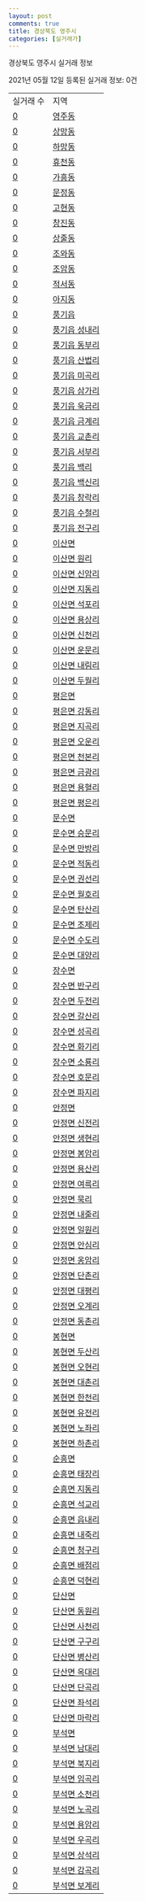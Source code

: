 ```yaml
---
layout: post
comments: true
title: 경상북도 영주시
categories: [실거래가]
---
```


경상북도 영주시 실거래 정보

2021년 05월 12일 등록된 실거래 정보: 0건


<table>
  <tr>
    <td>실거래 수</td>
    <td>지역</td>
  </tr>

  
  <tr>
    <td><a href="4721010100.html">0</a></td>
    <td><a href="4721010100.html">영주동</a></td>
  </tr>
    

  <tr>
    <td><a href="4721010200.html">0</a></td>
    <td><a href="4721010200.html">상망동</a></td>
  </tr>
    

  <tr>
    <td><a href="4721010300.html">0</a></td>
    <td><a href="4721010300.html">하망동</a></td>
  </tr>
    

  <tr>
    <td><a href="4721010400.html">0</a></td>
    <td><a href="4721010400.html">휴천동</a></td>
  </tr>
    

  <tr>
    <td><a href="4721010500.html">0</a></td>
    <td><a href="4721010500.html">가흥동</a></td>
  </tr>
    

  <tr>
    <td><a href="4721010600.html">0</a></td>
    <td><a href="4721010600.html">문정동</a></td>
  </tr>
    

  <tr>
    <td><a href="4721010700.html">0</a></td>
    <td><a href="4721010700.html">고현동</a></td>
  </tr>
    

  <tr>
    <td><a href="4721010800.html">0</a></td>
    <td><a href="4721010800.html">창진동</a></td>
  </tr>
    

  <tr>
    <td><a href="4721010900.html">0</a></td>
    <td><a href="4721010900.html">상줄동</a></td>
  </tr>
    

  <tr>
    <td><a href="4721011000.html">0</a></td>
    <td><a href="4721011000.html">조와동</a></td>
  </tr>
    

  <tr>
    <td><a href="4721011100.html">0</a></td>
    <td><a href="4721011100.html">조암동</a></td>
  </tr>
    

  <tr>
    <td><a href="4721011200.html">0</a></td>
    <td><a href="4721011200.html">적서동</a></td>
  </tr>
    

  <tr>
    <td><a href="4721011300.html">0</a></td>
    <td><a href="4721011300.html">아지동</a></td>
  </tr>
    

  <tr>
    <td><a href="4721025000.html">0</a></td>
    <td><a href="4721025000.html">풍기읍</a></td>
  </tr>
    

  <tr>
    <td><a href="4721025021.html">0</a></td>
    <td><a href="4721025021.html">풍기읍 성내리</a></td>
  </tr>
    

  <tr>
    <td><a href="4721025022.html">0</a></td>
    <td><a href="4721025022.html">풍기읍 동부리</a></td>
  </tr>
    

  <tr>
    <td><a href="4721025023.html">0</a></td>
    <td><a href="4721025023.html">풍기읍 산법리</a></td>
  </tr>
    

  <tr>
    <td><a href="4721025024.html">0</a></td>
    <td><a href="4721025024.html">풍기읍 미곡리</a></td>
  </tr>
    

  <tr>
    <td><a href="4721025025.html">0</a></td>
    <td><a href="4721025025.html">풍기읍 삼가리</a></td>
  </tr>
    

  <tr>
    <td><a href="4721025026.html">0</a></td>
    <td><a href="4721025026.html">풍기읍 욱금리</a></td>
  </tr>
    

  <tr>
    <td><a href="4721025027.html">0</a></td>
    <td><a href="4721025027.html">풍기읍 금계리</a></td>
  </tr>
    

  <tr>
    <td><a href="4721025028.html">0</a></td>
    <td><a href="4721025028.html">풍기읍 교촌리</a></td>
  </tr>
    

  <tr>
    <td><a href="4721025029.html">0</a></td>
    <td><a href="4721025029.html">풍기읍 서부리</a></td>
  </tr>
    

  <tr>
    <td><a href="4721025030.html">0</a></td>
    <td><a href="4721025030.html">풍기읍 백리</a></td>
  </tr>
    

  <tr>
    <td><a href="4721025031.html">0</a></td>
    <td><a href="4721025031.html">풍기읍 백신리</a></td>
  </tr>
    

  <tr>
    <td><a href="4721025032.html">0</a></td>
    <td><a href="4721025032.html">풍기읍 창락리</a></td>
  </tr>
    

  <tr>
    <td><a href="4721025033.html">0</a></td>
    <td><a href="4721025033.html">풍기읍 수철리</a></td>
  </tr>
    

  <tr>
    <td><a href="4721025034.html">0</a></td>
    <td><a href="4721025034.html">풍기읍 전구리</a></td>
  </tr>
    

  <tr>
    <td><a href="4721031000.html">0</a></td>
    <td><a href="4721031000.html">이산면</a></td>
  </tr>
    

  <tr>
    <td><a href="4721031021.html">0</a></td>
    <td><a href="4721031021.html">이산면 원리</a></td>
  </tr>
    

  <tr>
    <td><a href="4721031022.html">0</a></td>
    <td><a href="4721031022.html">이산면 신암리</a></td>
  </tr>
    

  <tr>
    <td><a href="4721031023.html">0</a></td>
    <td><a href="4721031023.html">이산면 지동리</a></td>
  </tr>
    

  <tr>
    <td><a href="4721031024.html">0</a></td>
    <td><a href="4721031024.html">이산면 석포리</a></td>
  </tr>
    

  <tr>
    <td><a href="4721031025.html">0</a></td>
    <td><a href="4721031025.html">이산면 용상리</a></td>
  </tr>
    

  <tr>
    <td><a href="4721031026.html">0</a></td>
    <td><a href="4721031026.html">이산면 신천리</a></td>
  </tr>
    

  <tr>
    <td><a href="4721031027.html">0</a></td>
    <td><a href="4721031027.html">이산면 운문리</a></td>
  </tr>
    

  <tr>
    <td><a href="4721031028.html">0</a></td>
    <td><a href="4721031028.html">이산면 내림리</a></td>
  </tr>
    

  <tr>
    <td><a href="4721031029.html">0</a></td>
    <td><a href="4721031029.html">이산면 두월리</a></td>
  </tr>
    

  <tr>
    <td><a href="4721032000.html">0</a></td>
    <td><a href="4721032000.html">평은면</a></td>
  </tr>
    

  <tr>
    <td><a href="4721032021.html">0</a></td>
    <td><a href="4721032021.html">평은면 강동리</a></td>
  </tr>
    

  <tr>
    <td><a href="4721032022.html">0</a></td>
    <td><a href="4721032022.html">평은면 지곡리</a></td>
  </tr>
    

  <tr>
    <td><a href="4721032023.html">0</a></td>
    <td><a href="4721032023.html">평은면 오운리</a></td>
  </tr>
    

  <tr>
    <td><a href="4721032024.html">0</a></td>
    <td><a href="4721032024.html">평은면 천본리</a></td>
  </tr>
    

  <tr>
    <td><a href="4721032025.html">0</a></td>
    <td><a href="4721032025.html">평은면 금광리</a></td>
  </tr>
    

  <tr>
    <td><a href="4721032026.html">0</a></td>
    <td><a href="4721032026.html">평은면 용혈리</a></td>
  </tr>
    

  <tr>
    <td><a href="4721032027.html">0</a></td>
    <td><a href="4721032027.html">평은면 평은리</a></td>
  </tr>
    

  <tr>
    <td><a href="4721033000.html">0</a></td>
    <td><a href="4721033000.html">문수면</a></td>
  </tr>
    

  <tr>
    <td><a href="4721033021.html">0</a></td>
    <td><a href="4721033021.html">문수면 승문리</a></td>
  </tr>
    

  <tr>
    <td><a href="4721033022.html">0</a></td>
    <td><a href="4721033022.html">문수면 만방리</a></td>
  </tr>
    

  <tr>
    <td><a href="4721033023.html">0</a></td>
    <td><a href="4721033023.html">문수면 적동리</a></td>
  </tr>
    

  <tr>
    <td><a href="4721033024.html">0</a></td>
    <td><a href="4721033024.html">문수면 권선리</a></td>
  </tr>
    

  <tr>
    <td><a href="4721033025.html">0</a></td>
    <td><a href="4721033025.html">문수면 월호리</a></td>
  </tr>
    

  <tr>
    <td><a href="4721033027.html">0</a></td>
    <td><a href="4721033027.html">문수면 탄산리</a></td>
  </tr>
    

  <tr>
    <td><a href="4721033028.html">0</a></td>
    <td><a href="4721033028.html">문수면 조제리</a></td>
  </tr>
    

  <tr>
    <td><a href="4721033029.html">0</a></td>
    <td><a href="4721033029.html">문수면 수도리</a></td>
  </tr>
    

  <tr>
    <td><a href="4721033030.html">0</a></td>
    <td><a href="4721033030.html">문수면 대양리</a></td>
  </tr>
    

  <tr>
    <td><a href="4721034000.html">0</a></td>
    <td><a href="4721034000.html">장수면</a></td>
  </tr>
    

  <tr>
    <td><a href="4721034021.html">0</a></td>
    <td><a href="4721034021.html">장수면 반구리</a></td>
  </tr>
    

  <tr>
    <td><a href="4721034022.html">0</a></td>
    <td><a href="4721034022.html">장수면 두전리</a></td>
  </tr>
    

  <tr>
    <td><a href="4721034023.html">0</a></td>
    <td><a href="4721034023.html">장수면 갈산리</a></td>
  </tr>
    

  <tr>
    <td><a href="4721034024.html">0</a></td>
    <td><a href="4721034024.html">장수면 성곡리</a></td>
  </tr>
    

  <tr>
    <td><a href="4721034025.html">0</a></td>
    <td><a href="4721034025.html">장수면 화기리</a></td>
  </tr>
    

  <tr>
    <td><a href="4721034026.html">0</a></td>
    <td><a href="4721034026.html">장수면 소룡리</a></td>
  </tr>
    

  <tr>
    <td><a href="4721034027.html">0</a></td>
    <td><a href="4721034027.html">장수면 호문리</a></td>
  </tr>
    

  <tr>
    <td><a href="4721034028.html">0</a></td>
    <td><a href="4721034028.html">장수면 파지리</a></td>
  </tr>
    

  <tr>
    <td><a href="4721035000.html">0</a></td>
    <td><a href="4721035000.html">안정면</a></td>
  </tr>
    

  <tr>
    <td><a href="4721035021.html">0</a></td>
    <td><a href="4721035021.html">안정면 신전리</a></td>
  </tr>
    

  <tr>
    <td><a href="4721035022.html">0</a></td>
    <td><a href="4721035022.html">안정면 생현리</a></td>
  </tr>
    

  <tr>
    <td><a href="4721035023.html">0</a></td>
    <td><a href="4721035023.html">안정면 봉암리</a></td>
  </tr>
    

  <tr>
    <td><a href="4721035024.html">0</a></td>
    <td><a href="4721035024.html">안정면 용산리</a></td>
  </tr>
    

  <tr>
    <td><a href="4721035025.html">0</a></td>
    <td><a href="4721035025.html">안정면 여륵리</a></td>
  </tr>
    

  <tr>
    <td><a href="4721035026.html">0</a></td>
    <td><a href="4721035026.html">안정면 묵리</a></td>
  </tr>
    

  <tr>
    <td><a href="4721035027.html">0</a></td>
    <td><a href="4721035027.html">안정면 내줄리</a></td>
  </tr>
    

  <tr>
    <td><a href="4721035028.html">0</a></td>
    <td><a href="4721035028.html">안정면 일원리</a></td>
  </tr>
    

  <tr>
    <td><a href="4721035029.html">0</a></td>
    <td><a href="4721035029.html">안정면 안심리</a></td>
  </tr>
    

  <tr>
    <td><a href="4721035030.html">0</a></td>
    <td><a href="4721035030.html">안정면 옹암리</a></td>
  </tr>
    

  <tr>
    <td><a href="4721035031.html">0</a></td>
    <td><a href="4721035031.html">안정면 단촌리</a></td>
  </tr>
    

  <tr>
    <td><a href="4721035032.html">0</a></td>
    <td><a href="4721035032.html">안정면 대평리</a></td>
  </tr>
    

  <tr>
    <td><a href="4721035033.html">0</a></td>
    <td><a href="4721035033.html">안정면 오계리</a></td>
  </tr>
    

  <tr>
    <td><a href="4721035034.html">0</a></td>
    <td><a href="4721035034.html">안정면 동촌리</a></td>
  </tr>
    

  <tr>
    <td><a href="4721036000.html">0</a></td>
    <td><a href="4721036000.html">봉현면</a></td>
  </tr>
    

  <tr>
    <td><a href="4721036021.html">0</a></td>
    <td><a href="4721036021.html">봉현면 두산리</a></td>
  </tr>
    

  <tr>
    <td><a href="4721036022.html">0</a></td>
    <td><a href="4721036022.html">봉현면 오현리</a></td>
  </tr>
    

  <tr>
    <td><a href="4721036023.html">0</a></td>
    <td><a href="4721036023.html">봉현면 대촌리</a></td>
  </tr>
    

  <tr>
    <td><a href="4721036024.html">0</a></td>
    <td><a href="4721036024.html">봉현면 한천리</a></td>
  </tr>
    

  <tr>
    <td><a href="4721036025.html">0</a></td>
    <td><a href="4721036025.html">봉현면 유전리</a></td>
  </tr>
    

  <tr>
    <td><a href="4721036026.html">0</a></td>
    <td><a href="4721036026.html">봉현면 노좌리</a></td>
  </tr>
    

  <tr>
    <td><a href="4721036027.html">0</a></td>
    <td><a href="4721036027.html">봉현면 하촌리</a></td>
  </tr>
    

  <tr>
    <td><a href="4721037000.html">0</a></td>
    <td><a href="4721037000.html">순흥면</a></td>
  </tr>
    

  <tr>
    <td><a href="4721037021.html">0</a></td>
    <td><a href="4721037021.html">순흥면 태장리</a></td>
  </tr>
    

  <tr>
    <td><a href="4721037022.html">0</a></td>
    <td><a href="4721037022.html">순흥면 지동리</a></td>
  </tr>
    

  <tr>
    <td><a href="4721037023.html">0</a></td>
    <td><a href="4721037023.html">순흥면 석교리</a></td>
  </tr>
    

  <tr>
    <td><a href="4721037024.html">0</a></td>
    <td><a href="4721037024.html">순흥면 읍내리</a></td>
  </tr>
    

  <tr>
    <td><a href="4721037025.html">0</a></td>
    <td><a href="4721037025.html">순흥면 내죽리</a></td>
  </tr>
    

  <tr>
    <td><a href="4721037026.html">0</a></td>
    <td><a href="4721037026.html">순흥면 청구리</a></td>
  </tr>
    

  <tr>
    <td><a href="4721037027.html">0</a></td>
    <td><a href="4721037027.html">순흥면 배점리</a></td>
  </tr>
    

  <tr>
    <td><a href="4721037028.html">0</a></td>
    <td><a href="4721037028.html">순흥면 덕현리</a></td>
  </tr>
    

  <tr>
    <td><a href="4721038000.html">0</a></td>
    <td><a href="4721038000.html">단산면</a></td>
  </tr>
    

  <tr>
    <td><a href="4721038021.html">0</a></td>
    <td><a href="4721038021.html">단산면 동원리</a></td>
  </tr>
    

  <tr>
    <td><a href="4721038022.html">0</a></td>
    <td><a href="4721038022.html">단산면 사천리</a></td>
  </tr>
    

  <tr>
    <td><a href="4721038023.html">0</a></td>
    <td><a href="4721038023.html">단산면 구구리</a></td>
  </tr>
    

  <tr>
    <td><a href="4721038024.html">0</a></td>
    <td><a href="4721038024.html">단산면 병산리</a></td>
  </tr>
    

  <tr>
    <td><a href="4721038025.html">0</a></td>
    <td><a href="4721038025.html">단산면 옥대리</a></td>
  </tr>
    

  <tr>
    <td><a href="4721038026.html">0</a></td>
    <td><a href="4721038026.html">단산면 단곡리</a></td>
  </tr>
    

  <tr>
    <td><a href="4721038027.html">0</a></td>
    <td><a href="4721038027.html">단산면 좌석리</a></td>
  </tr>
    

  <tr>
    <td><a href="4721038028.html">0</a></td>
    <td><a href="4721038028.html">단산면 마락리</a></td>
  </tr>
    

  <tr>
    <td><a href="4721039000.html">0</a></td>
    <td><a href="4721039000.html">부석면</a></td>
  </tr>
    

  <tr>
    <td><a href="4721039021.html">0</a></td>
    <td><a href="4721039021.html">부석면 남대리</a></td>
  </tr>
    

  <tr>
    <td><a href="4721039022.html">0</a></td>
    <td><a href="4721039022.html">부석면 북지리</a></td>
  </tr>
    

  <tr>
    <td><a href="4721039023.html">0</a></td>
    <td><a href="4721039023.html">부석면 임곡리</a></td>
  </tr>
    

  <tr>
    <td><a href="4721039024.html">0</a></td>
    <td><a href="4721039024.html">부석면 소천리</a></td>
  </tr>
    

  <tr>
    <td><a href="4721039025.html">0</a></td>
    <td><a href="4721039025.html">부석면 노곡리</a></td>
  </tr>
    

  <tr>
    <td><a href="4721039026.html">0</a></td>
    <td><a href="4721039026.html">부석면 용암리</a></td>
  </tr>
    

  <tr>
    <td><a href="4721039027.html">0</a></td>
    <td><a href="4721039027.html">부석면 우곡리</a></td>
  </tr>
    

  <tr>
    <td><a href="4721039028.html">0</a></td>
    <td><a href="4721039028.html">부석면 상석리</a></td>
  </tr>
    

  <tr>
    <td><a href="4721039029.html">0</a></td>
    <td><a href="4721039029.html">부석면 감곡리</a></td>
  </tr>
    

  <tr>
    <td><a href="4721039030.html">0</a></td>
    <td><a href="4721039030.html">부석면 보계리</a></td>
  </tr>
    


</table>
    